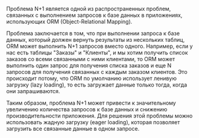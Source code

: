 Проблема N+1 является одной из распространенных проблем, связанных с выполнением запросов к базе данных в приложениях, использующих ORM (Object-Relational Mapping).

Проблема заключается в том, что при выполнении запроса к базе данных, который должен вернуть результаты из нескольких таблиц, ORM может выполнить N+1 запросов вместо одного. Например, если у нас есть таблицы "Заказы" и "Клиенты", и мы хотим получить список заказов со всеми связанными с ними клиентами, то ORM может выполнить один запрос для получения списка заказов и еще N запросов для получения связанных с каждым заказом клиентов. Это происходит потому, что ORM по умолчанию использует ленивую загрузку (lazy loading), то есть загружает данные только тогда, когда они запрашиваются.

Таким образом, проблема N+1 может привести к значительному увеличению количества запросов к базе данных и снижению производительности приложения. Для решения этой проблемы можно использовать жадную загрузку (eager loading), которая позволяет загрузить все связанные данные в одном запросе.